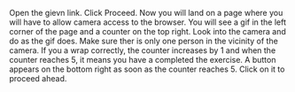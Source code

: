 Open the gievn link.
Click Proceed.
Now you will land on a page where you will have to allow camera access to the browser.
You will see a gif in the left corner of the page and a counter on the top right.
Look into the camera and do as the gif does. Make sure ther is only one person in the vicinity of the camera.
If you a wrap correctly, the counter increases by 1 and when the counter reaches 5, it means you have a completed the exercise.
A button appears on the bottom right as soon as the counter reaches 5. Click on it to proceed ahead.